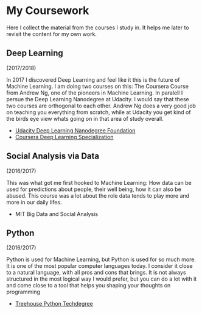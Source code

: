 # My Coursework

Here I collect the material from the courses I study in. It helps me later to revisit the content for my own work.

## Deep Learning

(2017/2018)

In 2017 I discovered Deep Learning and feel like it this is the future of Machine Learning. I am doing two courses on this: 
The Coursera Course from Andrew Ng, one of the pioneers in Machine Learning. In paralell I persue the Deep Learning Nanodegree at Udacity. I would say that these two courses are orthogonal to each other. Andrew Ng does a very good job on teaching you everything from scratch, while at Udacity you get kind of the birds eye view whats going on in that area of study overall.

- [Udacity Deep Learning Nanodegree Foundation](udacity-deeplearning)
- [Coursera Deep Learning Specialization](coursera-deeplearning)

## Social Analysis via Data

(2016/2017)

This was what got me first hooked to Machine Learning: How data can be used for predictions about people, their well being, how it can also be abused. This course was a lot about the role data tends to play more and more in our daily lifes.
- MIT Big Data and Social Analysis

## Python

(2016/2017)

Python is used for Machine Learning, but Python is used for so much more. It is one of the most popular computer languages today. I consider it close to a natural language, with all pros and cons that brings. It is not always structured in the most logical way I would prefer, but you can do a lot with it and come close to a tool that helps you shaping your thoughts on programming
- [Treehouse Python Techdegree](treehouse-python-techdegree)
